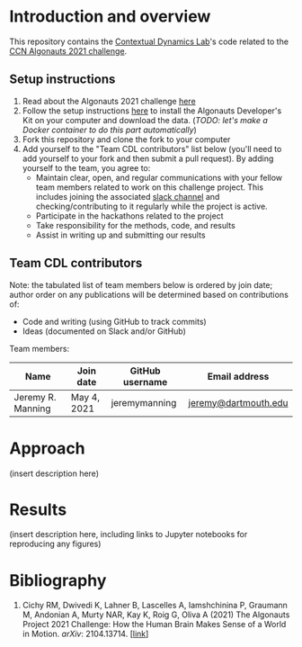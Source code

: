 # Introduction and overview

This repository contains the [Contextual Dynamics Lab](http://www.context-lab.com)'s code related to the [CCN Algonauts 2021 challenge](http://algonauts.csail.mit.edu/challenge.html).

## Setup instructions

1. Read about the Algonauts 2021 challenge [here](http://algonauts.csail.mit.edu/challenge.html)
2. Follow the setup instructions [here](https://github.com/Neural-Dynamics-of-Visual-Cognition-FUB/Algonauts2021_devkit) to install the Algonauts Developer's Kit on your computer and download the data.  (*TODO: let's make a Docker container to do this part automatically*)
3. Fork this repository and clone the fork to your computer
4. Add yourself to the "Team CDL contributors" list below (you'll need to add yourself to your fork and then submit a pull request).  By adding yourself to the team, you agree to:
    - Maintain clear, open, and regular communications with your fellow team members related to work on this challenge project.  This includes joining the associated [slack channel](https://context-lab.slack.com/archives/C020V4HJFT4) and checking/contributing to it regularly while the project is active.
    - Participate in the hackathons related to the project
    - Take responsibility for the methods, code, and results
    - Assist in writing up and submitting our results

## Team CDL contributors

Note: the tabulated list of team members below is ordered by join date; author order on any publications will be determined based on contributions of:
- Code and writing (using GitHub to track commits)
- Ideas (documented on Slack and/or GitHub)

Team members:

| Name                   | Join date   | GitHub username | Email address        |
-------------------------|-------------|-----------------|----------------------|
| Jeremy R. Manning      | May 4, 2021 | jeremymanning   | jeremy@dartmouth.edu |

# Approach

(insert description here)

# Results

(insert description here, including links to Jupyter notebooks for reproducing any figures)

# Bibliography

1. Cichy RM, Dwivedi K, Lahner B, Lascelles A, Iamshchinina P, Graumann M, Andonian A, Murty NAR, Kay K, Roig G, Oliva A (2021) The Algonauts Project 2021 Challenge: How the Human Brain Makes Sense of a World in Motion. *arXiv*: 2104.13714. [[link](https://arxiv.org/abs/2104.13714)]
